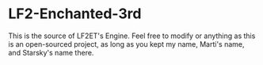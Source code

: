 # LF2-Enchanted-3rd
This is the source of LF2ET's Engine. Feel free to modify or anything as this is an open-sourced project, as long as you kept my name, Marti's name, and Starsky's name there.
